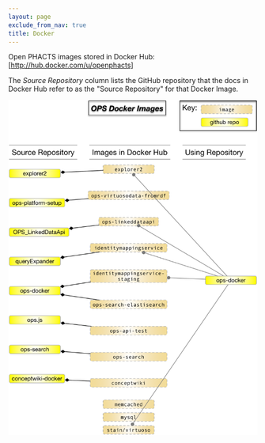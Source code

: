 ```yaml
---
layout: page
exclude_from_nav: true
title: Docker
---
```


Open PHACTS images stored in Docker Hub:  [http://hub.docker.com/u/openphacts]

The _Source Repository_ column lists the GitHub repository that the docs in Docker Hub refer to as the "Source Repository" for that Docker Image.

![Diagram of images in docker hub.](/images/docker-hub-images.png)
